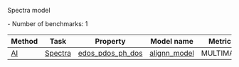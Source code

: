 Spectra model

<!--number_of_benchmarks--> - Number of benchmarks: 1

<!--table_content--><table style="width:100%" id="j_table"><thead><tr><th>Method</th><th>Task</th><th>Property</th><th>Model name</th><th>Metric</th><th>Score</th><th>Team</th><th>Dataset</th><th>Size</th></tr></thead><tr><td><a href= "./AI" target="_blank">AI</a></td><td><a href= "./AI/Spectra" target="_blank">Spectra</a></td><td><a href= "./edos_pdos_ph_dos" target="_blank">edos_pdos_ph_dos</a></td><td><a href="https://github.com/usnistgov/jarvis_leaderboard/tree/main/jarvis_leaderboard/benchmarks/alignn_model" target="_blank">alignn_model</a></td><td>MULTIMAE</td><td>82.202</td><td>JARVIS</td><td>edos_pdos</td><td>14243</td></tr><!--table_content--></table>